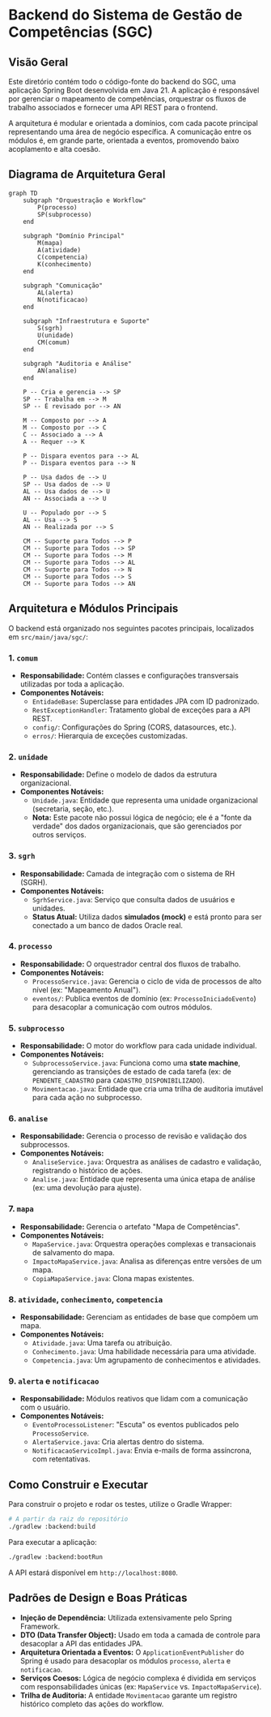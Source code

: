 # Backend do Sistema de Gestão de Competências (SGC)

## Visão Geral
Este diretório contém todo o código-fonte do backend do SGC, uma aplicação Spring Boot desenvolvida em Java 21. A aplicação é responsável por gerenciar o mapeamento de competências, orquestrar os fluxos de trabalho associados e fornecer uma API REST para o frontend.

A arquitetura é modular e orientada a domínios, com cada pacote principal representando uma área de negócio específica. A comunicação entre os módulos é, em grande parte, orientada a eventos, promovendo baixo acoplamento e alta coesão.

## Diagrama de Arquitetura Geral
```mermaid
graph TD
    subgraph "Orquestração e Workflow"
        P(processo)
        SP(subprocesso)
    end

    subgraph "Domínio Principal"
        M(mapa)
        A(atividade)
        C(competencia)
        K(conhecimento)
    end

    subgraph "Comunicação"
        AL(alerta)
        N(notificacao)
    end

    subgraph "Infraestrutura e Suporte"
        S(sgrh)
        U(unidade)
        CM(comum)
    end

    subgraph "Auditoria e Análise"
        AN(analise)
    end

    P -- Cria e gerencia --> SP
    SP -- Trabalha em --> M
    SP -- É revisado por --> AN

    M -- Composto por --> A
    M -- Composto por --> C
    C -- Associado a --> A
    A -- Requer --> K

    P -- Dispara eventos para --> AL
    P -- Dispara eventos para --> N

    P -- Usa dados de --> U
    SP -- Usa dados de --> U
    AL -- Usa dados de --> U
    AN -- Associada a --> U

    U -- Populado por --> S
    AL -- Usa --> S
    AN -- Realizada por --> S

    CM -- Suporte para Todos --> P
    CM -- Suporte para Todos --> SP
    CM -- Suporte para Todos --> M
    CM -- Suporte para Todos --> AL
    CM -- Suporte para Todos --> N
    CM -- Suporte para Todos --> S
    CM -- Suporte para Todos --> AN
```

## Arquitetura e Módulos Principais

O backend está organizado nos seguintes pacotes principais, localizados em `src/main/java/sgc/`:

### 1. `comum`
- **Responsabilidade:** Contém classes e configurações transversais utilizadas por toda a aplicação.
- **Componentes Notáveis:**
  - `EntidadeBase`: Superclasse para entidades JPA com ID padronizado.
  - `RestExceptionHandler`: Tratamento global de exceções para a API REST.
  - `config/`: Configurações do Spring (CORS, datasources, etc.).
  - `erros/`: Hierarquia de exceções customizadas.

### 2. `unidade`
- **Responsabilidade:** Define o modelo de dados da estrutura organizacional.
- **Componentes Notáveis:**
  - `Unidade.java`: Entidade que representa uma unidade organizacional (secretaria, seção, etc.).
  - **Nota:** Este pacote não possui lógica de negócio; ele é a "fonte da verdade" dos dados organizacionais, que são gerenciados por outros serviços.

### 3. `sgrh`
- **Responsabilidade:** Camada de integração com o sistema de RH (SGRH).
- **Componentes Notáveis:**
  - `SgrhService.java`: Serviço que consulta dados de usuários e unidades.
  - **Status Atual:** Utiliza dados **simulados (mock)** e está pronto para ser conectado a um banco de dados Oracle real.

### 4. `processo`
- **Responsabilidade:** O orquestrador central dos fluxos de trabalho.
- **Componentes Notáveis:**
  - `ProcessoService.java`: Gerencia o ciclo de vida de processos de alto nível (ex: "Mapeamento Anual").
  - `eventos/`: Publica eventos de domínio (ex: `ProcessoIniciadoEvento`) para desacoplar a comunicação com outros módulos.

### 5. `subprocesso`
- **Responsabilidade:** O motor do workflow para cada unidade individual.
- **Componentes Notáveis:**
  - `SubprocessoService.java`: Funciona como uma **state machine**, gerenciando as transições de estado de cada tarefa (ex: de `PENDENTE_CADASTRO` para `CADASTRO_DISPONIBILIZADO`).
  - `Movimentacao.java`: Entidade que cria uma trilha de auditoria imutável para cada ação no subprocesso.

### 6. `analise`
- **Responsabilidade:** Gerencia o processo de revisão e validação dos subprocessos.
- **Componentes Notáveis:**
  - `AnaliseService.java`: Orquestra as análises de cadastro e validação, registrando o histórico de ações.
  - `Analise.java`: Entidade que representa uma única etapa de análise (ex: uma devolução para ajuste).

### 7. `mapa`
- **Responsabilidade:** Gerencia o artefato "Mapa de Competências".
- **Componentes Notáveis:**
  - `MapaService.java`: Orquestra operações complexas e transacionais de salvamento do mapa.
  - `ImpactoMapaService.java`: Analisa as diferenças entre versões de um mapa.
  - `CopiaMapaService.java`: Clona mapas existentes.

### 8. `atividade`, `conhecimento`, `competencia`
- **Responsabilidade:** Gerenciam as entidades de base que compõem um mapa.
- **Componentes Notáveis:**
  - `Atividade.java`: Uma tarefa ou atribuição.
  - `Conhecimento.java`: Uma habilidade necessária para uma atividade.
  - `Competencia.java`: Um agrupamento de conhecimentos e atividades.

### 9. `alerta` e `notificacao`
- **Responsabilidade:** Módulos reativos que lidam com a comunicação com o usuário.
- **Componentes Notáveis:**
  - `EventoProcessoListener`: "Escuta" os eventos publicados pelo `ProcessoService`.
  - `AlertaService.java`: Cria alertas dentro do sistema.
  - `NotificacaoServicoImpl.java`: Envia e-mails de forma assíncrona, com retentativas.

## Como Construir e Executar
Para construir o projeto e rodar os testes, utilize o Gradle Wrapper:
```bash
# A partir da raiz do repositório
./gradlew :backend:build
```

Para executar a aplicação:
```bash
./gradlew :backend:bootRun
```
A API estará disponível em `http://localhost:8080`.

## Padrões de Design e Boas Práticas
- **Injeção de Dependência:** Utilizada extensivamente pelo Spring Framework.
- **DTO (Data Transfer Object):** Usado em toda a camada de controle para desacoplar a API das entidades JPA.
- **Arquitetura Orientada a Eventos:** O `ApplicationEventPublisher` do Spring é usado para desacoplar os módulos `processo`, `alerta` e `notificacao`.
- **Serviços Coesos:** Lógica de negócio complexa é dividida em serviços com responsabilidades únicas (ex: `MapaService` vs. `ImpactoMapaService`).
- **Trilha de Auditoria:** A entidade `Movimentacao` garante um registro histórico completo das ações do workflow.